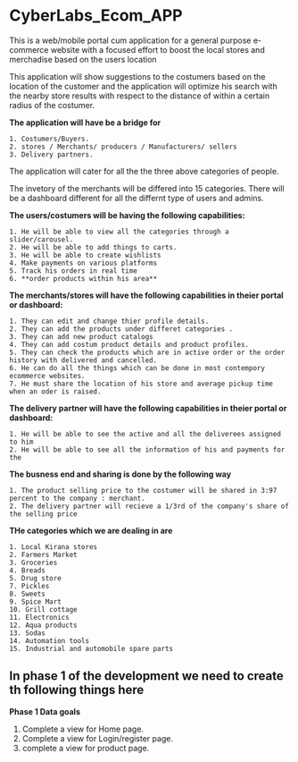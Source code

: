 # CyberLabs_Ecom_APP

This is a web/mobile portal cum application for a general purpose e-commerce website with a focused effort to boost the local stores and merchadise based on the users location

This application will show suggestions to the costumers based on the location of the customer and the application will optimize his search with the nearby store results with respect to the distance of within a certain radius of the costumer. 

**The application will have be a bridge for**

    1. Costumers/Buyers. 
    2. stores / Merchants/ producers / Manufacturers/ sellers 
    3. Delivery partners. 

The application will cater for all the the three above categories of people. 

The invetory of the merchants will be differed into 15 categories. 
There will be a dashboard different for all the differnt type of users and admins.

**The users/costumers will be having the following capabilities:**

    1. He will be able to view all the categories through a slider/carousel. 
    2. He will be able to add things to carts.
    3. He will be able to create wishlists
    4. Make payments on various platforms
    5. Track his orders in real time
    6. **order products within his area** 

**The merchants/stores will have the following capabilities in theier portal or dashboard:** 

    1. They can edit and change thier profile details. 
    2. They can add the products under differet categories .
    3. They can add new product catalogs
    4. They can add costum product details and product profiles. 
    5. They can check the products which are in active order or the order history with delivered and cancelled. 
    6. He can do all the things which can be done in most contempory ecommerce websites. 
    7. He must share the location of his store and average pickup time when an oder is raised. 

**The delivery partner will have the following capabilities in theier portal or dashboard:** 

    1. He will be able to see the active and all the deliverees assigned to him
    2. He will be able to see all the information of his and payments for the 
    
**The busness end and sharing is done by the following way** 

    1. The product selling price to the costumer will be shared in 3:97 percent to the company : merchant. 
    2. The delivery partner will recieve a 1/3rd of the company's share of the selling price

**THe categories which we are dealing in are**
    
    1. Local Kirana stores
    2. Farmers Market
    3. Groceries
    4. Breads
    5. Drug store 
    7. Pickles 
    8. Sweets
    9. Spice Mart
    10. Grill cottage
    11. Electronics
    12. Aqua products
    13. Sodas
    14. Automation tools
    15. Industrial and automobile spare parts

## In phase 1 of the development we need to create th following things here

   **Phase 1 Data goals**
   1. Complete a view for Home page.
   2. Complete a view for Login/register page.
   3. complete a view for product page.
   



